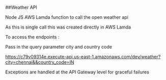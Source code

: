 ##Weather API

Node JS AWS Lamda function to call the open weather api

As this is single call this was created directly in AWS Lamda

To access the endpoints :

Pass in the query parameter city and country code

https://c79v09314e.execute-api.us-east-1.amazonaws.com/dev/weather?city=chennai&&country_code=IN

Exceptions are handled at the API Gateway level for graceful failures

